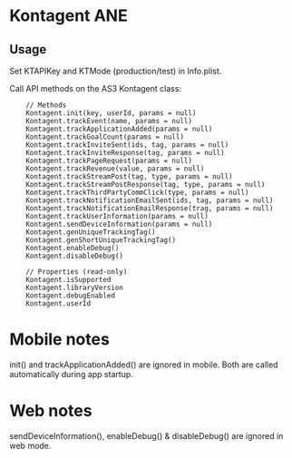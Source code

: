 Kontagent ANE
=================

Usage
-----
Set KTAPIKey and KTMode (production/test) in Info.plist.

Call API methods on the AS3 Kontagent class:

        // Methods
        Kontagent.init(key, userId, params = null)
        Kontagent.trackEvent(name, params = null)
        Kontagent.trackApplicationAdded(params = null)
        Kontagent.trackGoalCount(params = null)
        Kontagent.trackInviteSent(ids, tag, params = null)
        Kontagent.trackInviteResponse(tag, params = null)
        Kontagent.trackPageRequest(params = null)
        Kontagent.trackRevenue(value, params = null)
        Kontagent.trackStreamPost(tag, type, params = null)
        Kontagent.trackStreamPostResponse(tag, type, params = null)
        Kontagent.trackThirdPartyCommClick(type, params = null)
        Kontagent.trackNotificationEmailSent(ids, tag, params = null)
        Kontagent.trackNotificationEmailResponse(trag, params = null)
        Kontagent.trackUserInformation(params = null)
        Kontagent.sendDeviceInformation(params = null)
        Kontagent.genUniqueTrackingTag()
        Kontagent.genShortUniqueTrackingTag()
        Kontagent.enableDebug()
        Kontagent.disableDebug()

        // Properties (read-only)
        Kontagent.isSupported
        Kontagent.libraryVersion
        Kontagent.debugEnabled
        Kontagent.userId

Mobile notes
============
init() and trackApplicationAdded() are ignored in mobile.
Both are called automatically during app startup.

Web notes
=========
sendDeviceInformation(), enableDebug() & disableDebug() are ignored
in web mode.
